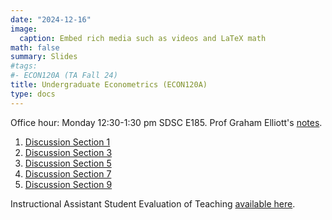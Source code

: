 ```yaml
---
date: "2024-12-16"
image:
  caption: Embed rich media such as videos and LaTeX math
math: false
summary: Slides
#tags:
#- ECON120A (TA Fall 24)
title: Undergraduate Econometrics (ECON120A)
type: docs
---
```


Office hour: Monday 12:30-1:30 pm SDSC E185. Prof Graham Elliott's [notes](https://econweb.ucsd.edu/~gelliott/StatNotes.html). 
1. [Discussion Section 1](https://lapobini.github.io/discussion/ECON120A_fall24/120TA_1.pdf)
2. [Discussion Section 3](https://lapobini.github.io/discussion/ECON120A_fall24/120TA_3.pdf)
3. [Discussion Section 5](https://lapobini.github.io/discussion/ECON120A_fall24/120TA_5.pdf)
4. [Discussion Section 7](https://lapobini.github.io/discussion/ECON120A_fall24/120TA_7.pdf)
5. [Discussion Section 9](https://lapobini.github.io/discussion/ECON120A_fall24/120TA_9.pdf)

Instructional Assistant Student Evaluation of Teaching [available here](https://lapobini.github.io/discussion/ECON120A_fall24/120A_evaluation_2024.pdf).

